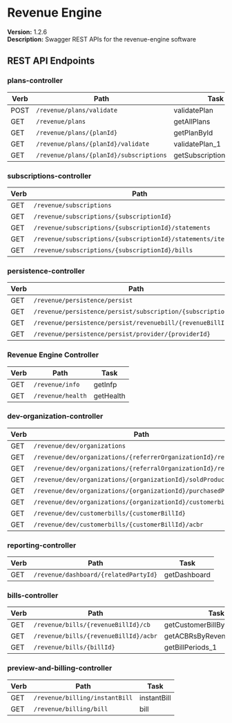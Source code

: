 # Revenue Engine

**Version:** 1.2.6  
**Description:** Swagger REST APIs for the revenue-engine software  


## REST API Endpoints

### plans-controller
| Verb | Path | Task |
|------|------|------|
| POST | `/revenue/plans/validate` | validatePlan |
| GET | `/revenue/plans` | getAllPlans |
| GET | `/revenue/plans/{planId}` | getPlanById |
| GET | `/revenue/plans/{planId}/validate` | validatePlan_1 |
| GET | `/revenue/plans/{planId}/subscriptions` | getSubscriptionsByPlanId |

### subscriptions-controller
| Verb | Path | Task |
|------|------|------|
| GET | `/revenue/subscriptions` | getAllSubscriptions |
| GET | `/revenue/subscriptions/{subscriptionId}` | getSubscription |
| GET | `/revenue/subscriptions/{subscriptionId}/statements` | statementCalculator |
| GET | `/revenue/subscriptions/{subscriptionId}/statements/itemsonly` | statementItems |
| GET | `/revenue/subscriptions/{subscriptionId}/bills` | getBillPeriods |

### persistence-controller
| Verb | Path | Task |
|------|------|------|
| GET | `/revenue/persistence/persist` | peristEverything |
| GET | `/revenue/persistence/persist/subscription/{subscriptionId}` | persistForSubscription |
| GET | `/revenue/persistence/persist/revenuebill/{revenueBillId}` | persistRevenueBill |
| GET | `/revenue/persistence/persist/provider/{providerId}` | persistForProvider |

### Revenue Engine Controller
| Verb | Path | Task |
|------|------|------|
| GET | `/revenue/info` | getInfp |
| GET | `/revenue/health` | getHealth |

### dev-organization-controller
| Verb | Path | Task |
|------|------|------|
| GET | `/revenue/dev/organizations` | listOrganizations |
| GET | `/revenue/dev/organizations/{referrerOrganizationId}/referrals` | listReferralsProviders |
| GET | `/revenue/dev/organizations/{referralOrganizationId}/referrer` | getReferrerProvider |
| GET | `/revenue/dev/organizations/{organizationId}/soldProducts` | listSoldProducts |
| GET | `/revenue/dev/organizations/{organizationId}/purchasedProducts` | listPurchasedProducts |
| GET | `/revenue/dev/organizations/{organizationId}/customerbills` | listOrganizationTransactions |
| GET | `/revenue/dev/customerbills/{customerBillId}` | getCustomerBill |
| GET | `/revenue/dev/customerbills/{customerBillId}/acbr` | getACBRs |

### reporting-controller
| Verb | Path | Task |
|------|------|------|
| GET | `/revenue/dashboard/{relatedPartyId}` | getDashboard |

### bills-controller
| Verb | Path | Task |
|------|------|------|
| GET | `/revenue/bills/{revenueBillId}/cb` | getCustomerBillByRevenueBillId |
| GET | `/revenue/bills/{revenueBillId}/acbr` | getACBRsByRevenueBillId |
| GET | `/revenue/bills/{billId}` | getBillPeriods_1 |

### preview-and-billing-controller
| Verb | Path | Task |
|------|------|------|
| GET | `/revenue/billing/instantBill` | instantBill |
| GET | `/revenue/billing/bill` | bill |

